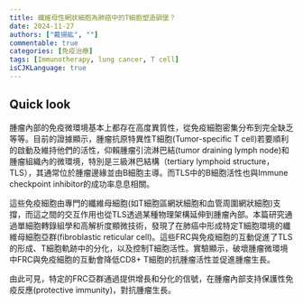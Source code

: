 ```yaml
---
title: 纖維母性網狀細胞為肺癌中的T細胞塑造碉堡？
date: 2024-11-27
authors: ["戴揚紘", ""]
commentable: true
categories: [免疫治療]
tags: [Immunotherapy, lung cancer, T cell]
isCJKLanguage: true
---
```

<!--more-->
## Quick look 
腫瘤內部的免疫微環境基本上都存在高度異質性，從免疫細胞密集分布到完全缺乏等等。目前的證據顯示，腫瘤抗原特異性T細胞(Tumor-specific T cell)若要順利的啟動及維持他們的活性，仰賴腫瘤引流淋巴結(tumor draining lymph node)和腫瘤組織內的微環境，特別是三級淋巴結構（tertiary lymphoid structure，TLS），其通常位於腫瘤邊緣並由B細胞主導。而TLS中的B細胞活性也與Immune checkpoint inhibitor的成功率息息相關。

這些免疫細胞由專門的纖維母細胞(如T細胞區網狀細胞和血管周圍網狀細胞)支撐，而這之間的交互作用也從TLS透過某種物理架構延伸到腫瘤內部。本篇研究通過單細胞轉錄組學和高解析度顯微技術，發現了在肺癌中形成特定T細胞環境的纖維母細胞亞群(fibroblastic reticular cell)。這些FRC與免疫細胞的互動促進了TLS的形成、T細胞軌跡中的分化，以及控制T細胞活性。實驗顯示，破壞腫瘤微環境中FRC與免疫細胞的互動會降低CD8+ T細胞的抗腫瘤活性並促進腫瘤生長。

由此可見，特定的FRC亞群通過提供增長和分化的信號，在腫瘤內部支持保護性免疫反應(protective immunity)，對抗腫瘤生長。


